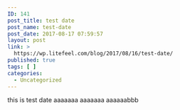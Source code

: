 ```yaml
---
ID: 141
post_title: test date
post_name: test-date
post_date: 2017-08-17 07:59:57
layout: post
link: >
  https://wp.litefeel.com/blog/2017/08/16/test-date/
published: true
tags: [ ]
categories:
  - Uncategorized
---
```

this is test date
aaaaaaa
aaaaaaa
aaaaaabbb
